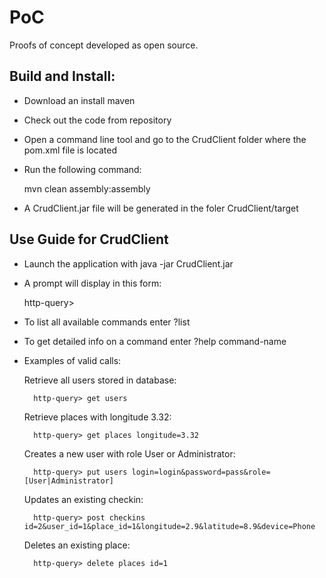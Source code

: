 PoC
=======

Proofs of concept developed as open source.

Build and Install:
------------------------

- Download an install maven
- Check out the code from repository
- Open a command line tool and go to the CrudClient folder where the pom.xml file is located
- Run the following command:

	mvn clean assembly:assembly
	
- A CrudClient.jar file will be generated in the foler CrudClient/target


Use Guide for CrudClient
-------------------------

- Launch the application with java -jar CrudClient.jar
- A prompt will display in this form:

	http-query>

- To list all available commands enter ?list
- To get detailed info on a command enter ?help command-name
- Examples of valid calls:
	
	Retrieve all users stored in database:
	
		http-query> get users
	
	Retrieve places with longitude 3.32:
	
		http-query> get places longitude=3.32
		
	Creates a new user with role User or Administrator:
	
		http-query> put users login=login&password=pass&role=[User|Administrator]
	
	Updates an existing checkin:
	
		http-query> post checkins id=2&user_id=1&place_id=1&longitude=2.9&latitude=8.9&device=Phone
	
	Deletes an existing place:
	
		http-query> delete places id=1
	
	
